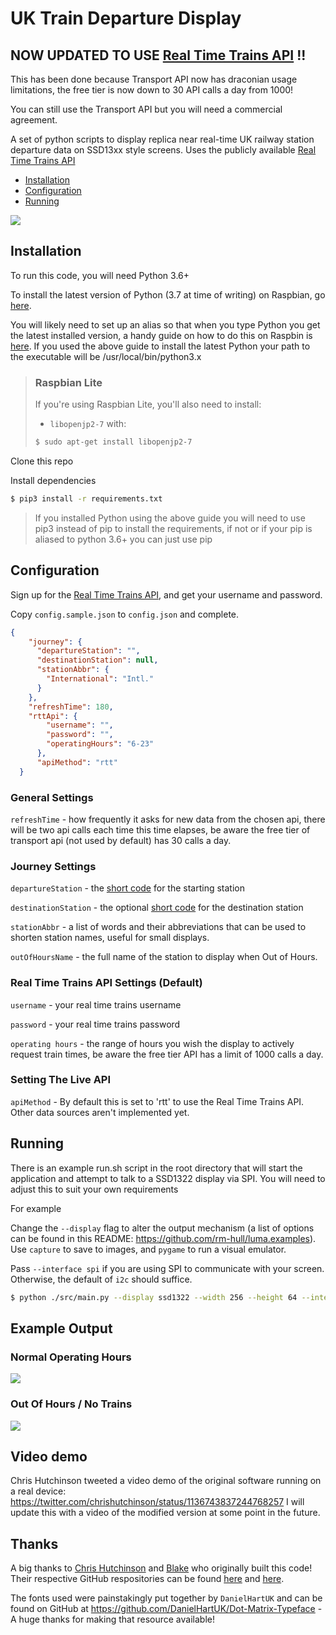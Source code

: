 # UK Train Departure Display 

## NOW UPDATED TO USE [Real Time Trains API](https://www.realtimetrains.co.uk/about/developer/) !!


This has been done because Transport API now has draconian usage limitations, the free tier is now down to 30 API calls a day from 1000! 

You can still use the Transport API but you will need a commercial agreement. 

A set of python scripts to display replica near real-time UK railway station departure data on SSD13xx style screens.
Uses the publicly available [Real Time Trains API](https://www.realtimetrains.co.uk/about/developer/) 

   * [Installation](#installation)
   * [Configuration](#configuration)
   * [Running](#running)

![](normal.gif)

## Installation

To run this code, you will need Python 3.6+

To install the latest version of Python (3.7 at time of writing) on Raspbian, go [here](https://gist.github.com/SeppPenner/6a5a30ebc8f79936fa136c524417761d).

You will likely need to set up an alias so that when you type Python you get the latest installed version, a handy guide on how to do this on Raspbin is [here](https://linuxconfig.org/how-to-change-from-default-to-alternative-python-version-on-debian-linux).  If you used the above guide to install the latest Python your path to the executable will be /usr/local/bin/python3.x

>### Raspbian Lite
>If you're using Raspbian Lite, you'll also need to install:
>- `libopenjp2-7`
>with:
>```bash
>$ sudo apt-get install libopenjp2-7
>```

Clone this repo

Install dependencies

```bash
$ pip3 install -r requirements.txt
```
>If you installed Python using the above guide you will need to use pip3 instead of pip to install the requirements, if not or if your pip is aliased to python 3.6+ you can just use pip

## Configuration 

Sign up for the [Real Time Trains API](https://api.rtt.io), and get your username and password.

Copy `config.sample.json` to `config.json` and complete.

```json
{
    "journey": {
      "departureStation": "",
      "destinationStation": null,
      "stationAbbr": {
        "International": "Intl."
      }
    },
    "refreshTime": 180,
    "rttApi": {
        "username": "",
        "password": "",
        "operatingHours": "6-23"
      },
      "apiMethod": "rtt"    
  }
```
### General Settings

`refreshTime` - how frequently it asks for new data from the chosen api, there will be two api calls each time this time elapses, be aware the free tier of transport api (not used by default) has 30 calls a day.

### Journey Settings

`departureStation` - the [short code](https://www.nationalrail.co.uk/stations_destinations/48541.aspx) for the starting station 

`destinationStation` - the optional [short code](https://www.nationalrail.co.uk/stations_destinations/48541.aspx) for the destination station 

`stationAbbr` - a list of words and their abbreviations that can be used to shorten station names, useful for small displays. 

`outOfHoursName` - the full name of the station to display when Out of Hours.

### Real Time Trains API Settings (Default)

`username` - your real time trains username

`password` - your real time trains password

`operating hours` - the range of hours you wish the display to actively request train times, be aware the free tier API has a limit of 1000 calls a day.

### Setting The Live API

`apiMethod` - By default this is set to 'rtt' to use the Real Time Trains API. Other data sources aren't implemented yet.

## Running

There is an example run.sh script in the root directory that will start the application and attempt to talk to a SSD1322 display via SPI. 
You will need to adjust this to suit your own requirements

For example 

Change the `--display` flag to alter the output mechanism (a list of options can be found in this README: https://github.com/rm-hull/luma.examples). Use `capture` to save to images, and `pygame` to run a visual emulator.

Pass `--interface spi` if you are using SPI to communicate with your screen. Otherwise, the default of `i2c` should suffice.

```bash
$ python ./src/main.py --display ssd1322 --width 256 --height 64 --interface spi
```

## Example Output

### Normal Operating Hours
![](normal.gif)
### Out Of Hours / No Trains
![](outofhours.gif)

## Video demo

Chris Hutchinson tweeted a video demo of the original software running on a real device: https://twitter.com/chrishutchinson/status/1136743837244768257 I will update this with a video of the modified version at some point in the future.

## Thanks

A big thanks to [Chris Hutchinson](https://github.com/chrishutchinson/) and [Blake](https://github.com/ghostseven) who originally built this code! Their respective GitHub respositories can be found [here](https://github.com/chrishutchinson/train-departure-screen) and [here](https://github.com/ghostseven/UK-Train-Departure-Display).

The fonts used were painstakingly put together by `DanielHartUK` and can be found on GitHub at https://github.com/DanielHartUK/Dot-Matrix-Typeface - A huge thanks for making that resource available!
